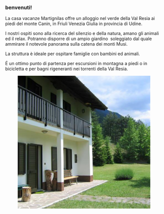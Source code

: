 ### benvenuti!

La casa vacanze Martignilas offre un alloggio nel verde della Val Resia ai piedi del monte Canin, in Friuli Venezia Giulia in provincia di Udine.

I nostri ospiti sono alla ricerca del silenzio e della natura, amano gli animali ed il relax. Potranno disporre di un ampio giardino  soleggiato dal quale ammirare il notevole panorama sulla catena dei monti Musi.

La struttura è ideale per ospitare famiglie con bambini ed animali.

É un ottimo punto di partenza per escursioni in montagna a piedi o in bicicletta e per bagni rigeneranti nei torrenti della Val Resia.

</article>
<figure class="suffix_1 grid_7 omega">
	<img alt="ingresso della casa" src="/img/pages/casa_fronte.jpg" title="casa martignilas" />
</figure>
